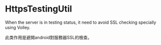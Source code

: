 # HttpsTestingUtil

When the server is in testing status, it need to avoid SSL checking specially using Volley.

此类作用是避開android對服務器SSL的檢查。

